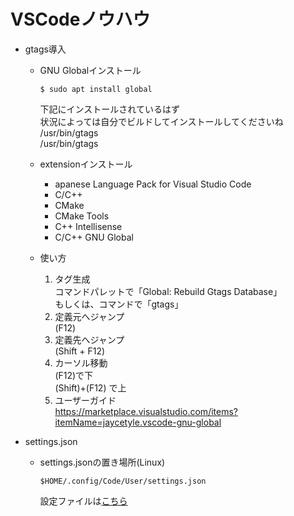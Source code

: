# VSCodeノウハウ

- gtags導入
  - GNU Globalインストール
     ```
     $ sudo apt install global
     ```
     下記にインストールされているはず<br>
     状況によっては自分でビルドしてインストールしてくださいね<br>
     /usr/bin/gtags<br>
     /usr/bin/gtags<br>
     
  - extensionインストール
     - apanese Language Pack for Visual Studio Code
     - C/C++
     - CMake
     - CMake Tools
     - C++ Intellisense
     - C/C++ GNU Global<br>

  - 使い方
     1. タグ生成<br>
     コマンドパレットで「Global: Rebuild Gtags Database」<br>
     もしくは、コマンドで「gtags」
     2. 定義元へジャンプ<br>
     (F12)
     3. 定義先へジャンプ<br>
     (Shift + F12)
     4. カーソル移動<br>
     (F12)で下<br>
     (Shift)+(F12) で上
     5. ユーザーガイド<br>
     https://marketplace.visualstudio.com/items?itemName=jaycetyle.vscode-gnu-global

- settings.json
  - settings.jsonの置き場所(Linux)
    ```
    $HOME/.config/Code/User/settings.json
    ```
    設定ファイルは[こちら](https://github.com/lef2/treefrog_practice/blob/master/doc/00_vscode/settings/)
